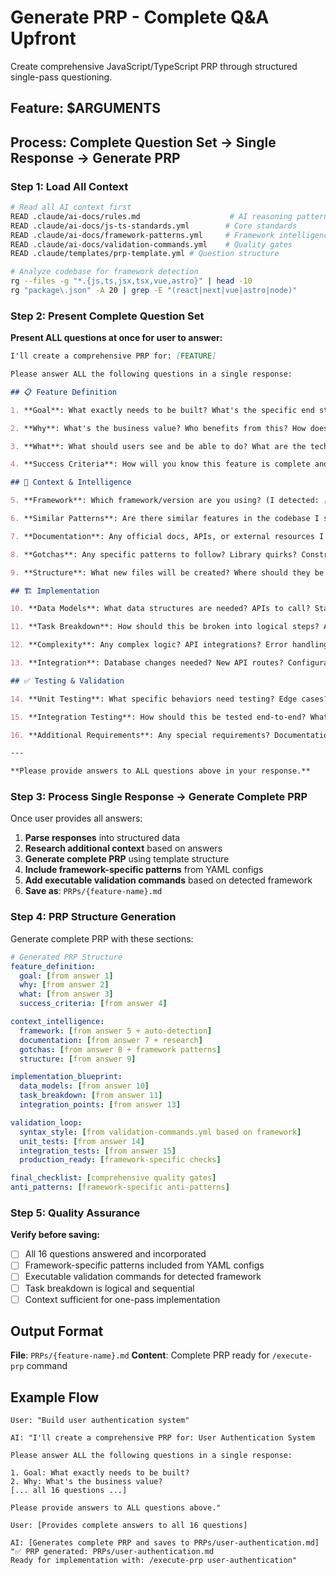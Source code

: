 # Generate PRP - Complete Q&A Upfront

Create comprehensive JavaScript/TypeScript PRP through structured single-pass questioning.

## Feature: $ARGUMENTS

## Process: Complete Question Set → Single Response → Generate PRP

### Step 1: Load All Context

```bash
# Read all AI context first
READ .claude/ai-docs/rules.md                    # AI reasoning patterns
READ .claude/ai-docs/js-ts-standards.yml        # Core standards
READ .claude/ai-docs/framework-patterns.yml     # Framework intelligence
READ .claude/ai-docs/validation-commands.yml    # Quality gates
READ .claude/templates/prp-template.yml # Question structure

# Analyze codebase for framework detection
rg --files -g "*.{js,ts,jsx,tsx,vue,astro}" | head -10
rg "package\.json" -A 20 | grep -E "(react|next|vue|astro|node)"
```

### Step 2: Present Complete Question Set

**Present ALL questions at once for user to answer:**

```markdown
I'll create a comprehensive PRP for: [FEATURE]

Please answer ALL the following questions in a single response:

## 📋 Feature Definition

1. **Goal**: What exactly needs to be built? What's the specific end state you want?

2. **Why**: What's the business value? Who benefits from this? How does it integrate with existing features?

3. **What**: What should users see and be able to do? What are the technical requirements?

4. **Success Criteria**: How will you know this feature is complete and working correctly? (List as checkboxes)

## 🧠 Context & Intelligence

5. **Framework**: Which framework/version are you using? (I detected: [AUTO_DETECTED])

6. **Similar Patterns**: Are there similar features in the codebase I should reference? (File paths/names)

7. **Documentation**: Any official docs, APIs, or external resources I should reference? (URLs)

8. **Gotchas**: Any specific patterns to follow? Library quirks? Constraints I should know about?

9. **Structure**: What new files will be created? Where should they be placed?

## 🏗️ Implementation

10. **Data Models**: What data structures are needed? APIs to call? State to manage?

11. **Task Breakdown**: How should this be broken into logical steps? Any dependencies?

12. **Complexity**: Any complex logic? API integrations? Error handling requirements?

13. **Integration**: Database changes needed? New API routes? Configuration updates?

## ✅ Testing & Validation

14. **Unit Testing**: What specific behaviors need testing? Edge cases? Error conditions?

15. **Integration Testing**: How should this be tested end-to-end? What user workflows?

16. **Additional Requirements**: Any special requirements? Documentation needs? Deployment considerations?

---

**Please provide answers to ALL questions above in your response.**
```

### Step 3: Process Single Response → Generate Complete PRP

Once user provides all answers:

1. **Parse responses** into structured data
2. **Research additional context** based on answers
3. **Generate complete PRP** using template structure
4. **Include framework-specific patterns** from YAML configs
5. **Add executable validation commands** based on detected framework
6. **Save as**: `PRPs/{feature-name}.md`

### Step 4: PRP Structure Generation

Generate complete PRP with these sections:

```yaml
# Generated PRP Structure
feature_definition:
  goal: [from answer 1]
  why: [from answer 2]
  what: [from answer 3]
  success_criteria: [from answer 4]

context_intelligence:
  framework: [from answer 5 + auto-detection]
  documentation: [from answer 7 + research]
  gotchas: [from answer 8 + framework patterns]
  structure: [from answer 9]

implementation_blueprint:
  data_models: [from answer 10]
  task_breakdown: [from answer 11]
  integration_points: [from answer 13]

validation_loop:
  syntax_style: [from validation-commands.yml based on framework]
  unit_tests: [from answer 14]
  integration_tests: [from answer 15]
  production_ready: [framework-specific checks]

final_checklist: [comprehensive quality gates]
anti_patterns: [framework-specific anti-patterns]
```

### Step 5: Quality Assurance

**Verify before saving:**

- [ ] All 16 questions answered and incorporated
- [ ] Framework-specific patterns included from YAML configs
- [ ] Executable validation commands for detected framework
- [ ] Task breakdown is logical and sequential
- [ ] Context sufficient for one-pass implementation

## Output Format

**File**: `PRPs/{feature-name}.md`
**Content**: Complete PRP ready for `/execute-prp` command

## Example Flow

```
User: "Build user authentication system"

AI: "I'll create a comprehensive PRP for: User Authentication System

Please answer ALL the following questions in a single response:

1. Goal: What exactly needs to be built?
2. Why: What's the business value?
[... all 16 questions ...]

Please provide answers to ALL questions above."

User: [Provides complete answers to all 16 questions]

AI: [Generates complete PRP and saves to PRPs/user-authentication.md]
"✅ PRP generated: PRPs/user-authentication.md
Ready for implementation with: /execute-prp user-authentication"
```
